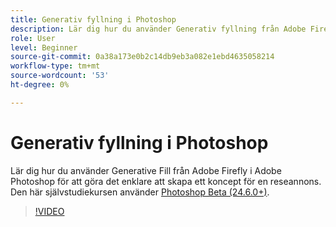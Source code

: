 ```yaml
---
title: Generativ fyllning i Photoshop
description: Lär dig hur du använder Generativ fyllning från Adobe Firefly
role: User
level: Beginner
source-git-commit: 0a38a173e0b2c14db9eb3a082e1ebd4635058214
workflow-type: tm+mt
source-wordcount: '53'
ht-degree: 0%

---
```


# Generativ fyllning i Photoshop

Lär dig hur du använder Generative Fill från Adobe Firefly i Adobe Photoshop för att göra det enklare att skapa ett koncept för en reseannons. Den här självstudiekursen använder [Photoshop Beta (24.6.0+)](https://helpx.adobe.com/x-productkb/global/creative-cloud-beta.html).

>[!VIDEO](https://video.tv.adobe.com/v/3420537?quality=12&learn=on&hidetitle=true)
